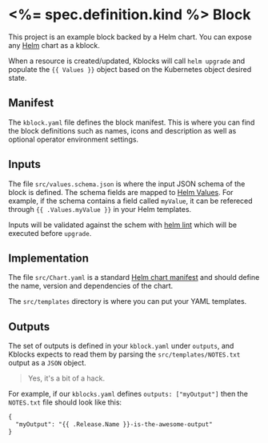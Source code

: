 # <%= spec.definition.kind %> Block

This project is an example block backed by a Helm chart. You can expose any [Helm](https://helm.sh/) chart as a kblock.

When a resource is created/updated, Kblocks will call `helm upgrade` and populate the `{{ Values }}`
object based on the Kubernetes object desired state.

## Manifest

The `kblock.yaml` file defines the block manifest. This is where you can find the block definitions
such as names, icons and description as well as optional operator environment settings.

## Inputs

The file `src/values.schema.json` is where the input JSON schema of the block is defined. The schema
fields are mapped to [Helm Values](https://helm.sh/docs/chart_template_guide/values_files/).  For
example, if the schema contains a field called `myValue`, it can be refereced through `{{
.Values.myValue }}` in your Helm templates.

Inputs will be validated against the schem with [helm lint](https://helm.sh/docs/helm/helm_lint/)
which will be executed before `upgrade`.

## Implementation

The file `src/Chart.yaml` is a standard [Helm chart
manifest](https://helm.sh/docs/topics/charts/#the-chartyaml-file) and should define the name,
version and dependencies of the chart.

The `src/templates` directory is where you can put your YAML templates.

## Outputs

The set of outputs is defined in your `kblock.yaml` under `outputs`, and Kblocks expects to read
them by parsing the `src/templates/NOTES.txt` output as a `JSON` object.

> Yes, it's a bit of a hack.

For example, if our `kblocks.yaml` defines `outputs: ["myOutput"]` then the `NOTES.txt` file should
look like this:

```txt
{
  "myOutput": "{{ .Release.Name }}-is-the-awesome-output"
}
```
